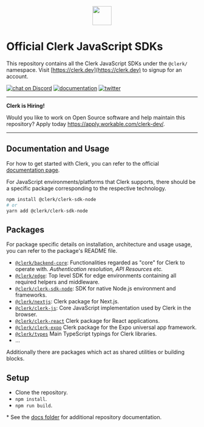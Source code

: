 <p align="center">
  <a href="https://clerk.dev/" target="_blank" align="center">
    <img src="./docs/clerk-logo.svg" height="50">
  </a>
  <br />
</p>

# Official Clerk JavaScript SDKs

This repository contains all the Clerk JavaScript SDKs under the `@clerk/` namespace. Visit [https://clerk.dev](https://clerk.dev) to signup for an account.

[![chat on Discord](https://img.shields.io/discord/856971667393609759.svg?logo=discord)](https://discord.com/invite/b5rXHjAg7A)
[![documentation](https://img.shields.io/badge/documentation-clerk-green.svg)](https://docs.clerk.dev)
[![twitter](https://img.shields.io/twitter/follow/ClerkDev?style=social)](https://twitter.com/intent/follow?screen_name=ClerkDev)

---

**Clerk is Hiring!**

Would you like to work on Open Source software and help maintain this repository? Apply today https://apply.workable.com/clerk-dev/.

---

## Documentation and Usage

For how to get started with Clerk, you can refer to the official [documentation page](https://docs.clerk.dev/).

For JavaScript environments/platforms that Clerk supports, there should be a specific package corresponding to the respective technology.

```sh
npm install @clerk/clerk-sdk-node
# or
yarn add @clerk/clerk-sdk-node
```

## Packages

For package specific details on installation, architecture and usage usage, you can refer to the package's README file.

- [`@clerk/backend-core`](./packages/backend-core): Functionalities regarded as "core" for Clerk to operate with. _Authentication resolution, API Resources etc._
- [`@clerk/edge`](./packages/edge): Top level SDK for edge environments containing all required helpers and middleware.
- [`@clerk/clerk-sdk-node`](./packages/sdk-node): SDK for native Node.js environment and frameworks.
- [`@clerk/nextjs`](./packages/nextjs): Clerk package for Next.js.  
- [`@clerk/clerk-js`](./packages/clerk-js): Core JavaScript implementation used by Clerk in the browser.
- [`@clerk/clerk-react`](./packages/react) Clerk package for React applications.
- [`@clerk/clerk-expo`](./packages/expo) Clerk package for the Expo universal app framework.
- [`@clerk/types`](./packages/types) Main TypeScript typings for Clerk libraries.
- ...

Additionally there are packages which act as shared utilities or building blocks.

## Setup

- Clone the repository.
- `npm install`.
- `npm run build`.

\* See the [docs folder](./docs) for additional repository documentation.
